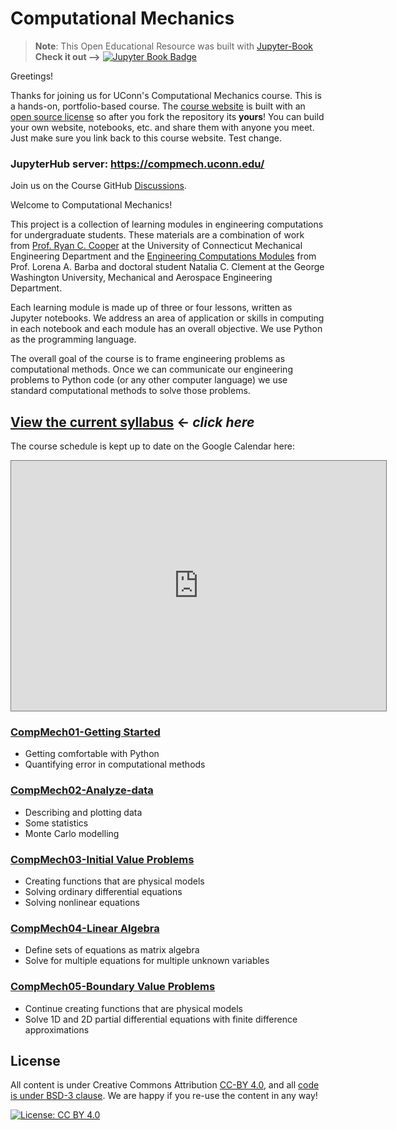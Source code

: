 # Computational Mechanics
> __Note__: This Open Educational Resource was built with
[Jupyter-Book](https://jupyterbook.org) __Check it out -->__ [![Jupyter Book
Badge](images/badge.svg)](https://cooperrc.github.io/computational-mechanics/README.html)

Greetings!

Thanks for joining us for UConn's Computational Mechanics course.
This is a hands-on, portfolio-based course. The [course
website](https://cooperrc.github.io/computational-mechanics) is built
with an [open source
license](https://creativecommons.org/licenses/by/4.0/) so after you fork
the repository its __yours__! You can build your own website, notebooks,
etc. and share them with anyone you meet. Just make sure you link back
to this course website. Test change.



### JupyterHub server: <https://compmech.uconn.edu/>

Join us on the Course GitHub
[Discussions](https://github.com/cooperrc/computational-mechanics/discussions).

Welcome to Computational Mechanics! 

This project is a collection of learning modules in engineering computations for
undergraduate students. These materials are a combination of work from [Prof.
Ryan C. Cooper](https://cooperrc.github.io) at the University of
Connecticut Mechanical Engineering Department and the [Engineering Computations
Modules](https://github.com/engineersCode/EngComp) from Prof. Lorena A. Barba
and doctoral student Natalia C. Clement at the George Washington University,
Mechanical and Aerospace Engineering Department. 

Each learning module is made up of three or four lessons, written as Jupyter
notebooks. We address an area of application or skills in computing in each
notebook and each module has an overall objective. We use Python as the
programming language.

The overall goal of the course is to frame engineering problems as
computational methods. Once we can communicate our engineering problems to
Python code (or any other computer language) we use standard
computational methods to solve those problems. 

## [View the current syllabus](./syllabus) $\leftarrow$ _click here_

The course schedule is kept up to date on the Google Calendar here:

<iframe
src="https://calendar.google.com/calendar/embed?height=400&wkst=1&bgcolor=%23ffffff&ctz=America%2FNew_York&mode=AGENDA&src=Y19jbGFzc3Jvb201MTVlZTBmZEBncm91cC5jYWxlbmRhci5nb29nbGUuY29t&color=%23202124"
style="border:solid 1px #777" width="600" height="400" frameborder="0"
scrolling="no"></iframe>

### [CompMech01-Getting Started](module_01/README)

- Getting comfortable with Python
- Quantifying error in computational methods

### [CompMech02-Analyze-data](module_02/README)

- Describing and plotting data
- Some statistics
- Monte Carlo modelling

### [CompMech03-Initial Value Problems](module_03/README)

- Creating functions that are physical models
- Solving ordinary differential equations
- Solving nonlinear equations

### [CompMech04-Linear Algebra](module_04/README)

- Define sets of equations as matrix algebra
- Solve for multiple equations for multiple unknown variables

### [CompMech05-Boundary Value Problems](module_05/README)

- Continue creating functions that are physical models
- Solve 1D and 2D partial differential equations with finite difference
  approximations


## License

All content is under Creative Commons Attribution [CC-BY
4.0](https://creativecommons.org/licenses/by/4.0/legalcode.txt), and all [code
is under BSD-3
clause](https://github.uconn.edu/rcc02007/Computational_Mechanics/LICENSE). We are
happy if you re-use the content in any way!

[![License: CC BY
4.0](https://img.shields.io/badge/License-CC%20BY%204.0-lightgrey.svg)](https://creativecommons.org/licenses/by/4.0/)
